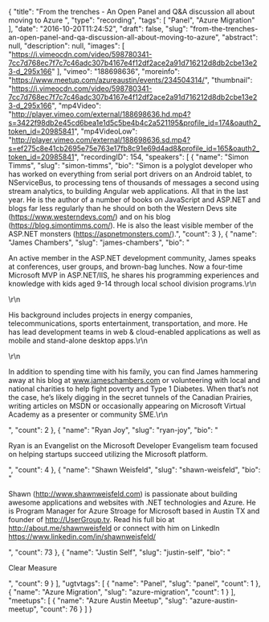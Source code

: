 {
  "title": "From the trenches - An Open Panel and Q&A discussion all about moving to Azure ",
  "type": "recording",
  "tags": [
    "Panel",
    "Azure Migration"
  ],
  "date": "2016-10-20T11:24:52",
  "draft": false,
  "slug": "from-the-trenches-an-open-panel-and-qa-discussion-all-about-moving-to-azure",
  "abstract": null,
  "description": null,
  "images": [
    "https://i.vimeocdn.com/video/598780341-7cc7d768ec7f7c7c46adc307b4167e4f12df2ace2a91d716212d8db2cbe13e23-d_295x166"
  ],
  "vimeo": "188698636",
  "moreinfo": "https://www.meetup.com/azureaustin/events/234504314/",
  "thumbnail": "https://i.vimeocdn.com/video/598780341-7cc7d768ec7f7c7c46adc307b4167e4f12df2ace2a91d716212d8db2cbe13e23-d_295x166",
  "mp4Video": "http://player.vimeo.com/external/188698636.hd.mp4?s=3422f98db2e45cd6bea1e1d5c5be4b4c2a521195&profile_id=174&oauth2_token_id=20985841",
  "mp4VideoLow": "http://player.vimeo.com/external/188698636.sd.mp4?s=ef275c8e41cb2695e75e763e17fb8c91e69d4ad8&profile_id=165&oauth2_token_id=20985841",
  "recordingID": 154,
  "speakers": [
    {
      "name": "Simon Timms",
      "slug": "simon-timms",
      "bio": "Simon is a polyglot developer who has worked on everything from serial port drivers on an Android tablet, to NServiceBus, to processing tens of thousands of messages a second using stream analytics, to building Angular web applications. All that in the last year. He is the author of a number of books on JavaScript and ASP.NET and blogs far less regularly than he should on both the Western Devs site (https://www.westerndevs.com/) and on his blog (https://blog.simontimms.com/). He is also the least visible member of the ASP.NET monsters (https://aspnetmonsters.com/).",
      "count": 3
    },
    {
      "name": "James Chambers",
      "slug": "james-chambers",
      "bio": "<p>An active member in the ASP.NET development community, James speaks at conferences, user groups, and brown-bag lunches. Now a four-time Microsoft MVP in ASP.NET/IIS, he shares his programming experiences and knowledge with kids aged 9-14 through local school division programs.\r\n</p>\r\n<p>His background includes projects in energy companies, telecommunications, sports entertainment, transportation, and more. He has lead development teams in web & cloud-enabled applications as well as mobile and stand-alone desktop apps.\r\n</p>\r\n<p>In addition to spending time with his family, you can find James hammering away at his blog at www.jameschambers.com or volunteering with local and national charities to help fight poverty and Type 1 Diabetes. When that’s not the case, he’s likely digging in the secret tunnels of the Canadian Prairies, writing articles on MSDN or occasionally appearing on Microsoft Virtual Academy as a presenter or community SME.\r\n</p>",
      "count": 2
    },
    {
      "name": "Ryan Joy",
      "slug": "ryan-joy",
      "bio": "<p>Ryan is an Evangelist on the Microsoft Developer Evangelism team focused on helping startups succeed utilizing the Microsoft platform. </p>",
      "count": 4
    },
    {
      "name": "Shawn Weisfeld",
      "slug": "shawn-weisfeld",
      "bio": "<p>Shawn (http://www.shawnweisfeld.com) is passionate about building awesome applications and websites with .NET technologies and Azure. He is Program Manager for Azure Stroage for Microsoft based in Austin TX and founder of http://UserGroup.tv. Read his full bio at http://about.me/shawnweisfeld or connect with him on LinkedIn https://www.linkedin.com/in/shawnweisfeld/</p>",
      "count": 73
    },
    {
      "name": "Justin Self",
      "slug": "justin-self",
      "bio": "<p>Clear Measure</p>",
      "count": 9
    }
  ],
  "ugtvtags": [
    {
      "name": "Panel",
      "slug": "panel",
      "count": 1
    },
    {
      "name": "Azure Migration",
      "slug": "azure-migration",
      "count": 1
    }
  ],
  "meetups": [
    {
      "name": "Azure Austin Meetup",
      "slug": "azure-austin-meetup",
      "count": 76
    }
  ]
}